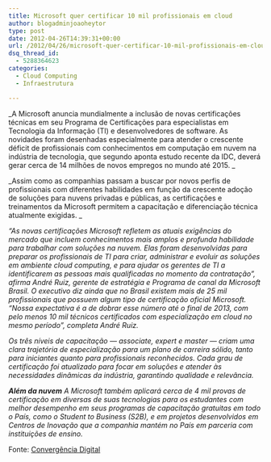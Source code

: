```yaml
---
title: Microsoft quer certificar 10 mil profissionais em cloud
author: blogadminjoaoheytor
type: post
date: 2012-04-26T14:39:31+00:00
url: /2012/04/26/microsoft-quer-certificar-10-mil-profissionais-em-cloud/
dsq_thread_id:
  - 5288364623
categories:
  - Cloud Computing
  - Infraestrutura

---
```

_A Microsoft anuncia mundialmente a inclusão de novas certificações técnicas em seu Programa de Certificações para especialistas em Tecnologia da Informação (TI) e desenvolvedores de software. As novidades foram desenhadas especialmente para atender o crescente déficit de profissionais com conhecimentos em computação em nuvem na indústria de tecnologia, que segundo aponta estudo recente da IDC, deverá gerar cerca de 14 milhões de novos empregos no mundo até 2015. _

_Assim como as companhias passam a buscar por novos perfis de profissionais com diferentes habilidades em função da crescente adoção de soluções para nuvens privadas e públicas, as certificações e treinamentos da Microsoft permitem a capacitação e diferenciação técnica atualmente exigidas. _

_“As novas certificações Microsoft refletem as atuais exigências do mercado que incluem conhecimentos mais amplos e profunda habilidade para trabalhar com soluções na nuvem. Elas foram desenvolvidas para preparar os profissionais de TI para criar, administrar e evoluir as soluções em ambiente cloud computing, e para ajudar os gerentes de TI a identificarem as pessoas mais qualificadas no momento da contratação”, afirma André Ruiz, gerente de estratégia e Programa de canal da Microsoft Brasil. O executivo diz ainda que no Brasil existem mais de 25 mil profissionais que possuem algum tipo de certificação oficial Microsoft. “Nossa expectativa é a de dobrar esse número até o final de 2013, com pelo menos 10 mil técnicos certificados com especialização em cloud no mesmo período”, completa André Ruiz._

_Os três níveis de capacitação — associate, expert e master — criam uma clara trajetória de especialização para um plano de carreira sólido, tanto para iniciantes quanto para profissionais reconhecidos. Cada grau de certificação foi atualizado para focar em soluções e atender às necessidades dinâmicas da indústria, garantindo qualidade e relevância._

_**Além da nuvem** A Microsoft também aplicará cerca de 4 mil provas de certificação em diversas de suas tecnologias para os estudantes com melhor desempenho em seus programas de capacitação gratuitas em todo o País, como o Student to Business (S2B), e em projetos desenvolvidos em Centros de Inovação que a companhia mantém no País em parceria com instituições de ensino._

Fonte: <a href="http://convergenciadigital.uol.com.br/cgi/cgilua.exe/sys/start.htm?infoid=30204&sid=97" target="_blank" class="broken_link">Convergência Digital</a>